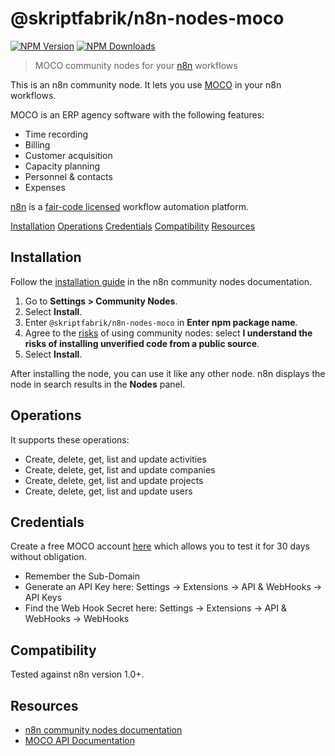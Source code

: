 # @skriptfabrik/n8n-nodes-moco

[![NPM Version](https://img.shields.io/npm/v/@skriptfabrik/n8n-nodes-moco)](https://www.npmjs.com/package/@skriptfabrik/n8n-nodes-moco)
[![NPM Downloads](https://img.shields.io/npm/dt/@skriptfabrik/n8n-nodes-moco)](https://www.npmjs.com/package/@skriptfabrik/n8n-nodes-moco)

> MOCO community nodes for your [n8n](https://n8n.io/) workflows

This is an n8n community node. It lets you use [MOCO](https://www.mocoapp.com/) in your n8n workflows.

MOCO is an ERP agency software with the following features:

- Time recording
- Billing
- Customer acquisition
- Capacity planning
- Personnel & contacts
- Expenses

[n8n](https://n8n.io/) is a [fair-code licensed](https://docs.n8n.io/reference/license/) workflow automation platform.

[Installation](#installation)
[Operations](#operations)
[Credentials](#credentials)
[Compatibility](#compatibility)
[Resources](#resources)

## Installation

Follow the [installation guide](https://docs.n8n.io/integrations/community-nodes/installation/) in the n8n community
nodes documentation.

1. Go to **Settings > Community Nodes**.
2. Select **Install**.
3. Enter `@skriptfabrik/n8n-nodes-moco` in **Enter npm package name**.
4. Agree to the [risks](https://docs.n8n.io/integrations/community-nodes/risks/) of using community nodes: select
   **I understand the risks of installing unverified code from a public source**.
5. Select **Install**.

After installing the node, you can use it like any other node. n8n displays the node in search results in the **Nodes** panel.

## Operations

It supports these operations:

- Create, delete, get, list and update activities
- Create, delete, get, list and update companies
- Create, delete, get, list and update projects
- Create, delete, get, list and update users

## Credentials

Create a free MOCO account [here](https://www.mocoapp.com/anmeldung/start) which allows you to test it for 30 days
without obligation.

- Remember the Sub-Domain
- Generate an API Key here: Settings -> Extensions -> API & WebHooks -> API Keys
- Find the Web Hook Secret here: Settings -> Extensions -> API & WebHooks -> WebHooks

## Compatibility

Tested against n8n version 1.0+.

## Resources

- [n8n community nodes documentation](https://docs.n8n.io/integrations/community-nodes/)
- [MOCO API Documentation](https://hundertzehn.github.io/mocoapp-api-docs/)
